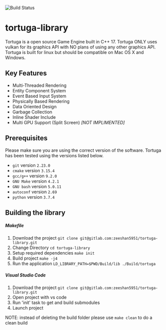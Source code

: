 ![Build Status](https://github.com/tortuga-foundation/tortuga-library/workflows/Build/badge.svg)

# tortuga-library

Tortuga is a open source Game Engine built in C++ 17. Tortuga ONLY uses vulkan for its graphics API with NO plans of using any other graphics API. Tortuga is built for linux but should be compatible on Mac OS X and Windows.

## Key Features

* Multi-Threaded Rendering
* Entity Component System
* Event Based Input System
* Physically Based Rendering
* Data Oriented Design
* Garbage Collection
* Inline Shader Include
* Multi GPU Support (Split Screen) _[NOT IMPLIMENTED]_

## Prerequisites

Please make sure you are using the correct version of the software. Tortuga has been tested using the versions listed below.

* `git` version `2.23.0`
* `cmake` version `3.15.4`
* `gcc/g++` version `9.2.0`
* `GNU Make` version `4.2.1`
* `GNU bash` version `5.0.11`
* `autoconf` version `2.69`
* `python` version `3.7.4`

## Building the library

##### Makefile

1. Download the project `git clone git@gitlab.com:zeeshan5951/tortuga-library.git`
2. Change Directory `cd tortuga-library`
3. Setup required dependencies `make init`
4. Build project `make -j4`
5. Run the application `LD_LIBRARY_PATH=$PWD/Build/lib ./Build/tortuga`

##### Visual Studio Code

1. Download the project `git clone git@gitlab.com:zeeshan5951/tortuga-library.git`
2. Open project with vs code
3. Run 'init' task to get and build submodules
4. Launch project

NOTE: instead of deleting the build folder please use `make clean` to do a clean build
